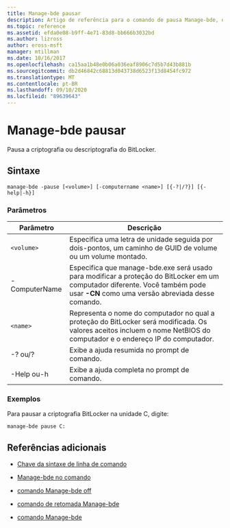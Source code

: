 ```yaml
---
title: Manage-bde pausar
description: Artigo de referência para o comando de pausa Manage-bde, que pausa a criptografia ou descriptografia do BitLocker.
ms.topic: reference
ms.assetid: efda0e08-b9ff-4e71-83d8-bb666b3032bd
ms.author: lizross
author: eross-msft
manager: mtillman
ms.date: 10/16/2017
ms.openlocfilehash: ca15aa1b48e0b06a036eaf8906c7d5b7d43b881b
ms.sourcegitcommit: db2d46842c68813d043738d6523f13d8454fc972
ms.translationtype: MT
ms.contentlocale: pt-BR
ms.lasthandoff: 09/10/2020
ms.locfileid: "89639643"
---
```

# <a name="manage-bde-pause"></a>Manage-bde pausar

Pausa a criptografia ou descriptografia do BitLocker.

## <a name="syntax"></a>Sintaxe

```
manage-bde -pause [<volume>] [-computername <name>] [{-?|/?}] [{-help|-h}]
```

### <a name="parameters"></a>Parâmetros

| Parâmetro | Descrição |
| --------- | ----------- |
| `<volume>` | Especifica uma letra de unidade seguida por dois-pontos, um caminho de GUID de volume ou um volume montado. |
| -ComputerName | Especifica que manage-bde.exe será usado para modificar a proteção do BitLocker em um computador diferente. Você também pode usar **-CN** como uma versão abreviada desse comando. |
| `<name>` | Representa o nome do computador no qual a proteção do BitLocker será modificada. Os valores aceitos incluem o nome NetBIOS do computador e o endereço IP do computador. |
| -? ou/? | Exibe a ajuda resumida no prompt de comando. |
| -Help ou-h | Exibe a ajuda completa no prompt de comando. |

### <a name="examples"></a>Exemplos

Para pausar a criptografia BitLocker na unidade C, digite:

```
manage-bde pause C:
```

## <a name="additional-references"></a>Referências adicionais

- [Chave da sintaxe de linha de comando](command-line-syntax-key.md)

- [Manage-bde no comando](manage-bde-on.md)

- [comando Manage-bde off](manage-bde-off.md)

- [comando de retomada Manage-bde](manage-bde-resume.md)

- [comando Manage-bde](manage-bde.md)
